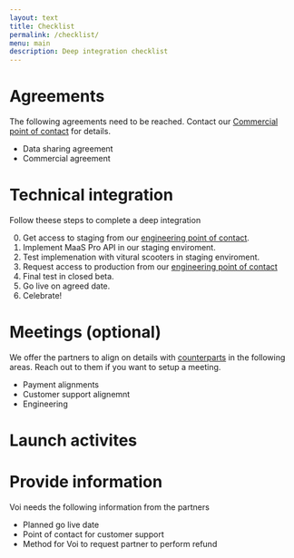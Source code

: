 ```yaml
---
layout: text
title: Checklist
permalink: /checklist/
menu: main
description: Deep integration checklist
---
```

# Agreements
The following agreements need to be reached. Contact our [Commercial point of contact](/poc/) for details.

- Data sharing agreement
- Commercial agreement

# Technical integration
Follow theese steps to complete a deep integration 

0. Get access to staging from our [engineering point of contact](/poc/).
1. Implement MaaS Pro API in our staging enviroment.
2. Test implemenation with vitural scooters in staging enviroment.
3. Request access to production from our [engineering point of contact](/poc/)
4. Final test in closed beta.
5. Go live on agreed date.
6. Celebrate!

# Meetings (optional)
We offer the partners to align on details with [counterparts](/poc/) in the following areas. Reach out to them if you want to setup a meeting.

- Payment alignments 
- Customer support alignemnt
- Engineering

#  Launch activites


# Provide information
Voi needs the following information from the partners

- Planned go live date
- Point of contact for customer support
- Method for Voi to request partner to perform refund